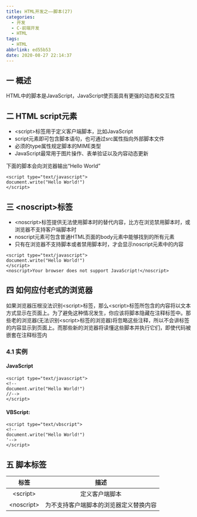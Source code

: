 ```yaml
---
title: HTML开发之——脚本(27)
categories:
  - 开发
  - C-前端开发
  - HTML
tags:
  - HTML
abbrlink: ed55b53
date: 2020-08-27 22:14:37
---
```

## 一 概述

HTML中的脚本是JavaScript，JavaScript使页面具有更强的动态和交互性

<!--more-->

## 二 HTML script元素

* \<script>标签用于定义客户端脚本，比如JavaScript
* script元素即可包含脚本语句，也可通过src属性指向外部脚本文件
* 必须的type属性规定脚本的MIME类型
* JavaScript最常用于图片操作、表单验证以及内容动态更新

下面的脚本会向浏览器输出“Hello World”

```
<script type="text/javascript">
document.write("Hello World!")
</script>
```

## 三 \<noscript>标签

* \<noscript>标签提供无法使用脚本时的替代内容，比方在浏览禁用脚本时，或浏览器不支持客户端脚本时
* noscript元素可包含普通HTML页面的body元素中能够找到的所有元素
* 只有在浏览器不支持脚本或者禁用脚本时，才会显示noscript元素中的内容

```
<script type="text/javascript">
document.write("Hello World!")
</script>
<noscript>Your browser does not support JavaScript!</noscript>
```

## 四 如何应付老式的浏览器

如果浏览器压根没法识别\<script>标签，那么\<script>标签所包含的内容将以文本方式显示在页面上。为了避免这种情况发生，你应该将脚本隐藏在注释标签中。那些老的浏览器(无法识别\<script>标签的浏览器)将忽略这些注释，所以不会讲标签的内容显示到页面上。而那些新的浏览器将读懂这些脚本并执行它们，即使代码被嵌套在注释标签内

### 4.1 实例
#### JavaScript

```
<script type="text/javascript">
<!--
document.write("Hello World!")
//-->
</script>
```

#### VBScript:

```
<script type="text/vbscript">
<!--
document.write("Hello World!")
'-->
</script>
```

## 五 脚本标签

|    标签     |                  描述                  |
| :---------: | :------------------------------------: |
|  \<script>  |             定义客户端脚本             |
| \<noscript> | 为不支持客户端脚本的浏览器定义替换内容 |

